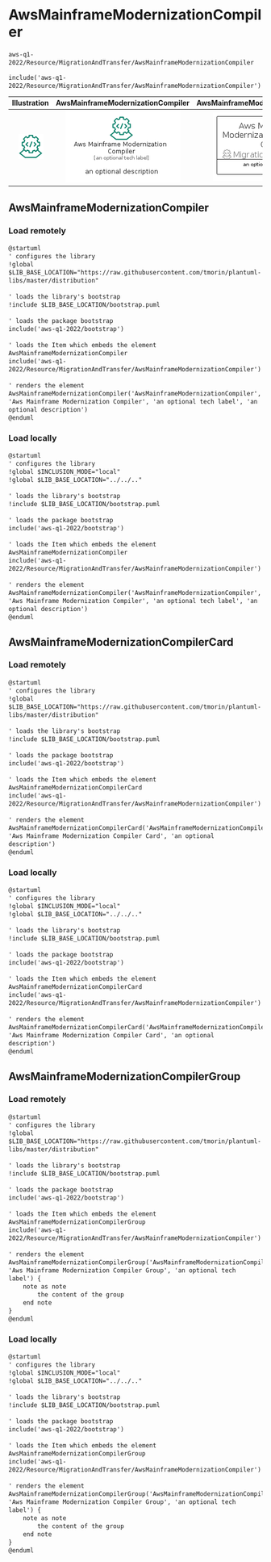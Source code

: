 # AwsMainframeModernizationCompiler


```text
aws-q1-2022/Resource/MigrationAndTransfer/AwsMainframeModernizationCompiler
```

```text
include('aws-q1-2022/Resource/MigrationAndTransfer/AwsMainframeModernizationCompiler')
```



| Illustration | AwsMainframeModernizationCompiler | AwsMainframeModernizationCompilerCard | AwsMainframeModernizationCompilerGroup |
| :---: | :---: | :---: | :---: |
| ![illustration for Illustration](../../../aws-q1-2022/Resource/MigrationAndTransfer/AwsMainframeModernizationCompiler.png) | ![illustration for AwsMainframeModernizationCompiler](../../../aws-q1-2022/Resource/MigrationAndTransfer/AwsMainframeModernizationCompiler.Local.png) | ![illustration for AwsMainframeModernizationCompilerCard](../../../aws-q1-2022/Resource/MigrationAndTransfer/AwsMainframeModernizationCompilerCard.Local.png) | ![illustration for AwsMainframeModernizationCompilerGroup](../../../aws-q1-2022/Resource/MigrationAndTransfer/AwsMainframeModernizationCompilerGroup.Local.png) |




## AwsMainframeModernizationCompiler

### Load remotely
```plantuml
@startuml
' configures the library
!global $LIB_BASE_LOCATION="https://raw.githubusercontent.com/tmorin/plantuml-libs/master/distribution"

' loads the library's bootstrap
!include $LIB_BASE_LOCATION/bootstrap.puml

' loads the package bootstrap
include('aws-q1-2022/bootstrap')

' loads the Item which embeds the element AwsMainframeModernizationCompiler
include('aws-q1-2022/Resource/MigrationAndTransfer/AwsMainframeModernizationCompiler')

' renders the element
AwsMainframeModernizationCompiler('AwsMainframeModernizationCompiler', 'Aws Mainframe Modernization Compiler', 'an optional tech label', 'an optional description')
@enduml
```

### Load locally
```plantuml
@startuml
' configures the library
!global $INCLUSION_MODE="local"
!global $LIB_BASE_LOCATION="../../.."

' loads the library's bootstrap
!include $LIB_BASE_LOCATION/bootstrap.puml

' loads the package bootstrap
include('aws-q1-2022/bootstrap')

' loads the Item which embeds the element AwsMainframeModernizationCompiler
include('aws-q1-2022/Resource/MigrationAndTransfer/AwsMainframeModernizationCompiler')

' renders the element
AwsMainframeModernizationCompiler('AwsMainframeModernizationCompiler', 'Aws Mainframe Modernization Compiler', 'an optional tech label', 'an optional description')
@enduml
```

## AwsMainframeModernizationCompilerCard

### Load remotely
```plantuml
@startuml
' configures the library
!global $LIB_BASE_LOCATION="https://raw.githubusercontent.com/tmorin/plantuml-libs/master/distribution"

' loads the library's bootstrap
!include $LIB_BASE_LOCATION/bootstrap.puml

' loads the package bootstrap
include('aws-q1-2022/bootstrap')

' loads the Item which embeds the element AwsMainframeModernizationCompilerCard
include('aws-q1-2022/Resource/MigrationAndTransfer/AwsMainframeModernizationCompiler')

' renders the element
AwsMainframeModernizationCompilerCard('AwsMainframeModernizationCompilerCard', 'Aws Mainframe Modernization Compiler Card', 'an optional description')
@enduml
```

### Load locally
```plantuml
@startuml
' configures the library
!global $INCLUSION_MODE="local"
!global $LIB_BASE_LOCATION="../../.."

' loads the library's bootstrap
!include $LIB_BASE_LOCATION/bootstrap.puml

' loads the package bootstrap
include('aws-q1-2022/bootstrap')

' loads the Item which embeds the element AwsMainframeModernizationCompilerCard
include('aws-q1-2022/Resource/MigrationAndTransfer/AwsMainframeModernizationCompiler')

' renders the element
AwsMainframeModernizationCompilerCard('AwsMainframeModernizationCompilerCard', 'Aws Mainframe Modernization Compiler Card', 'an optional description')
@enduml
```

## AwsMainframeModernizationCompilerGroup

### Load remotely
```plantuml
@startuml
' configures the library
!global $LIB_BASE_LOCATION="https://raw.githubusercontent.com/tmorin/plantuml-libs/master/distribution"

' loads the library's bootstrap
!include $LIB_BASE_LOCATION/bootstrap.puml

' loads the package bootstrap
include('aws-q1-2022/bootstrap')

' loads the Item which embeds the element AwsMainframeModernizationCompilerGroup
include('aws-q1-2022/Resource/MigrationAndTransfer/AwsMainframeModernizationCompiler')

' renders the element
AwsMainframeModernizationCompilerGroup('AwsMainframeModernizationCompilerGroup', 'Aws Mainframe Modernization Compiler Group', 'an optional tech label') {
    note as note
        the content of the group
    end note
}
@enduml
```

### Load locally
```plantuml
@startuml
' configures the library
!global $INCLUSION_MODE="local"
!global $LIB_BASE_LOCATION="../../.."

' loads the library's bootstrap
!include $LIB_BASE_LOCATION/bootstrap.puml

' loads the package bootstrap
include('aws-q1-2022/bootstrap')

' loads the Item which embeds the element AwsMainframeModernizationCompilerGroup
include('aws-q1-2022/Resource/MigrationAndTransfer/AwsMainframeModernizationCompiler')

' renders the element
AwsMainframeModernizationCompilerGroup('AwsMainframeModernizationCompilerGroup', 'Aws Mainframe Modernization Compiler Group', 'an optional tech label') {
    note as note
        the content of the group
    end note
}
@enduml
```

